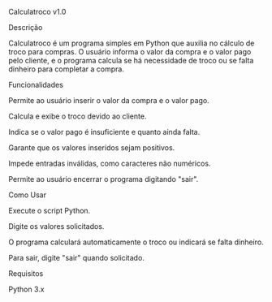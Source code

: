 Calculatroco v1.0

Descrição

Calculatroco é um programa simples em Python que auxilia no cálculo de troco para compras. O usuário informa o valor da compra e o valor pago pelo cliente, e o programa calcula se há necessidade de troco ou se falta dinheiro para completar a compra.

Funcionalidades

Permite ao usuário inserir o valor da compra e o valor pago.

Calcula e exibe o troco devido ao cliente.

Indica se o valor pago é insuficiente e quanto ainda falta.

Garante que os valores inseridos sejam positivos.

Impede entradas inválidas, como caracteres não numéricos.

Permite ao usuário encerrar o programa digitando "sair".

Como Usar

Execute o script Python.

Digite os valores solicitados.

O programa calculará automaticamente o troco ou indicará se falta dinheiro.

Para sair, digite "sair" quando solicitado.

Requisitos

Python 3.x
